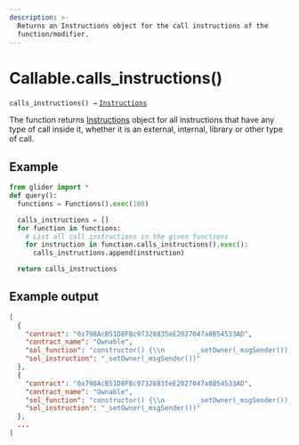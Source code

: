 ```yaml
---
description: >-
  Returns an Instructions object for the call instructions of the
  function/modifier.
---
```


# Callable.calls\_instructions()

`calls_instructions() →` [`Instructions`](../instructions/)

The function returns [Instructions](../instructions/) object for all instructions that have any type of call inside it, whether it is an external, internal, library or other type of call.

## Example

```python
from glider import *
def query():
  functions = Functions().exec(100)

  calls_instructions = []
  for function in functions:
    # List all call instructions in the given functions
    for instruction in function.calls_instructions().exec():
      calls_instructions.append(instruction)

  return calls_instructions
```

## Example output

```json
[
  {
    "contract": "0x798AcB51D8FBc97328835eE2027047a8B54533AD",
    "contract_name": "Ownable",
    "sol_function": "constructor() {\\n        _setOwner(_msgSender());\\n    }",
    "sol_instruction": "_setOwner(_msgSender())"
  },
  {
    "contract": "0x798AcB51D8FBc97328835eE2027047a8B54533AD",
    "contract_name": "Ownable",
    "sol_function": "constructor() {\\n        _setOwner(_msgSender());\\n    }",
    "sol_instruction": "_setOwner(_msgSender())"
  },
  ...
]
```
